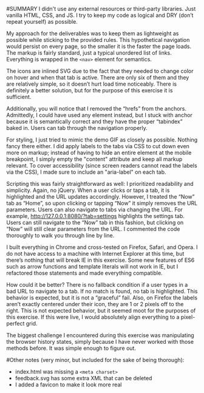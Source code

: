 #SUMMARY
I didn't use any external resources or third-party libraries. Just vanilla HTML, CSS, and JS. I try to keep my code as logical and DRY (don’t repeat yourself) as possible.

My approach for the deliverables was to keep them as lightweight as possible while sticking to the provided rules. This hypothetical navigation would persist on every page, so the smaller it is the faster the page loads. The markup is fairly standard, just a typical unordered list of links. Everything is wrapped in the `<nav>` element for semantics. 

The icons are inlined SVG due to the fact that they needed to change color on hover and when that tab is active. There are only six of them and they are relatively simple, so it doesn’t hurt load time noticeably. There is definitely a better solution, but for the purpose of this exercise it is sufficient.

Additionally, you will notice that I removed the “hrefs” from the anchors. Admittedly, I could have used any element instead, but I stuck with anchor because it is semantically correct and they have the proper “tabindex” baked in. Users can tab through the navigation properly.

For styling, I just tried to mimic the demo GIF as closely as possible. Nothing fancy there either. I did apply labels to the tabs via CSS to cut down even more on markup; instead of having to hide an entire element at the mobile breakpoint, I simply empty the "content" attribute and keep all markup relevant. To cover accessibility (since screen readers cannot read the labels via the CSS), I made sure to include an "aria-label" on each tab.

Scripting this was fairly straightforward as well: I prioritized readability and simplicity. Again, no jQuery. When a user clicks or taps a tab, it is highlighted and the URL updates accordingly. However, I treated the “Now” tab as “Home”, so upon clicking or tapping “Now” it simply removes the URL parameters. Users can also navigate to tabs via changing the URL. For example, http://127.0.0.1:8080/?tab=settings highlights the settings tab. Users can still navigate to the “Now” tab in this fashion, but clicking on “Now” will still clear parameters from the URL. I commented the code thoroughly to walk you through line by line.

I built everything in Chrome and cross-tested on Firefox, Safari, and Opera. I do not have access to a machine with Internet Explorer at this time, but there’s nothing that will break IE in this exercise. Some new features of ES6 such as arrow functions and template literals will not work in IE, but I refactored those statements and made everything compatible. 

How could it be better? There is no fallback condition if a user types in a bad URL to navigate to a tab. If no match is found, no tab is highlighted. This behavior is expected, but it is not a “graceful” fail. Also, on Firefox the labels aren’t exactly centered under their icon, they are 1 or 2 pixels off to the right. This is not expected behavior, but it seemed moot for the purposes of this exercise. If this were live, I would absolutely align everything to a pixel-perfect grid.

The biggest challenge I encountered during this exercise was manipulating the browser history states, simply because I have never worked with those methods before. It was simple enough to figure out. 

#Other notes
(very minor, but included for the sake of being thorough):

- index.html was missing a `<meta charset>`
- feedback.svg has some extra XML that can be deleted
- I added a favicon to make it look more real
